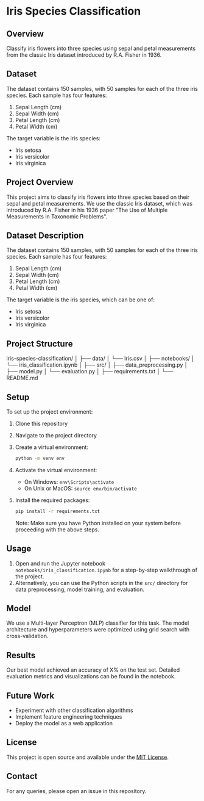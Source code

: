 # Iris Species Classification

## Overview

Classify iris flowers into three species using sepal and petal measurements from the classic Iris dataset introduced by R.A. Fisher in 1936.

## Dataset

The dataset contains 150 samples, with 50 samples for each of the three iris species. Each sample has four features:

1. Sepal Length (cm)
2. Sepal Width (cm)
3. Petal Length (cm)
4. Petal Width (cm)

The target variable is the iris species:

- Iris setosa
- Iris versicolor
- Iris virginica

## Project Overview

This project aims to classify iris flowers into three species based on their sepal and petal measurements. We use the classic Iris dataset, which was introduced by R.A. Fisher in his 1936 paper "The Use of Multiple Measurements in Taxonomic Problems".

## Dataset Description

The dataset contains 150 samples, with 50 samples for each of the three iris species. Each sample has four features:

1. Sepal Length (cm)
2. Sepal Width (cm)
3. Petal Length (cm)
4. Petal Width (cm)

The target variable is the iris species, which can be one of:

- Iris setosa
- Iris versicolor
- Iris virginica

## Project Structure

iris-species-classification/
│
├── data/
│ └── Iris.csv
│
├── notebooks/
│ └── iris_classification.ipynb
│
├── src/
│ ├── data_preprocessing.py
│ ├── model.py
│ └── evaluation.py
│
├── requirements.txt
│
└── README.md

## Setup

To set up the project environment:

1. Clone this repository
2. Navigate to the project directory
3. Create a virtual environment:

   ```sh
   python -m venv env
   ```

4. Activate the virtual environment:

   - On Windows: `env\Scripts\activate`
   - On Unix or MacOS: `source env/bin/activate`

5. Install the required packages:

   ```sh
   pip install -r requirements.txt
   ```

   Note: Make sure you have Python installed on your system before proceeding with the above steps.

## Usage

1. Open and run the Jupyter notebook `notebooks/iris_classification.ipynb` for a step-by-step walkthrough of the project.
2. Alternatively, you can use the Python scripts in the `src/` directory for data preprocessing, model training, and evaluation.

## Model

We use a Multi-layer Perceptron (MLP) classifier for this task. The model architecture and hyperparameters were optimized using grid search with cross-validation.

## Results

Our best model achieved an accuracy of X% on the test set. Detailed evaluation metrics and visualizations can be found in the notebook.

## Future Work

- Experiment with other classification algorithms
- Implement feature engineering techniques
- Deploy the model as a web application

## License

This project is open source and available under the [MIT License](LICENSE).

## Contact

For any queries, please open an issue in this repository.
